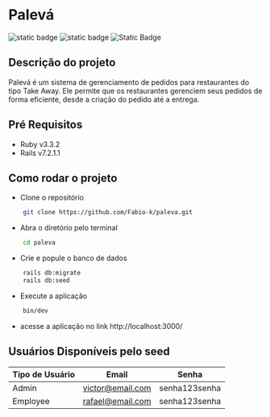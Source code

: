 # Palevá

![static badge](https://img.shields.io/badge/Ruby_3.3.2-CC342D?logo=ruby)
![static badge](https://img.shields.io/badge/tailwind-94a3b8?logo=tailwindcss)
![Static Badge](https://img.shields.io/badge/STATUS-EM_DESENVOLVIMENTO-green)

## Descrição do projeto

Palevá é um sistema de gerenciamento de pedidos para restaurantes do tipo Take Away. Ele permite que os restaurantes gerenciem seus pedidos de forma eficiente, desde a criação do pedido até a entrega.

## Pré Requisitos

- Ruby v3.3.2
- Rails v7.2.1.1

## Como rodar o projeto

- Clone o repositório

```bash
    git clone https://github.com/Fabio-k/paleva.git
```

- Abra o diretório pelo terminal

```bash
    cd paleva
```

- Crie e popule o banco de dados

```bash
    rails db:migrate
    rails db:seed
```

- Execute a aplicação

```bash
    bin/dev
```

- acesse a aplicação no link http://localhost:3000/

## Usuários Disponíveis pelo seed

| Tipo de Usuário | Email            | Senha         |
| --------------- | ---------------- | ------------- |
| Admin           | victor@email.com | senha123senha |
| Employee        | rafael@email.com | senha123senha |
